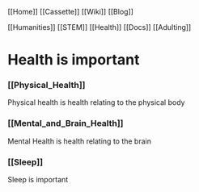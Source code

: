 [[Home]]
[[Cassette]]
[[Wiki]]
[[Blog]]

[[Humanities]]
[[STEM]]
[[Health]]
[[Docs]]
[[Adulting]]

# Health is important

### [[Physical_Health]] 
Physical health is health relating to the physical body

### [[Mental_and_Brain_Health]]
Mental Health is health relating to the brain

### [[Sleep]]
Sleep is important